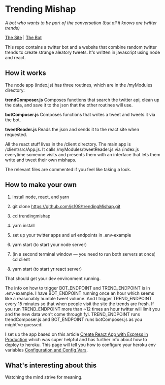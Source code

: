 # Trending Mishap
*A bot who wants to be part of the conversation (but all it knows are twitter trends)*

[The Site](https://trending-mishap.herokuapp.com/) | [The Bot](https://twitter.com/trending_mishap)

This repo contains a twitter bot and a website that combine random twitter trends to create strange aleatory tweets. It's written in javascript using node and react.

## How it works

The node app (index.js) has three routines, which are in the /myModules directory:

**trendComposer.js** Composes functions that search the twitter api, clean up the data, and save it to the json that the other routines will use.

**botComposer.js** Composes functions that writes a tweet and tweets it via the bot.

**tweetReader.js** Reads the json and sends it to the react site when requested.

All the react stuff lives in the /client directory. The main app is /client/src/App.js. It calls /myModules/tweetReader.js via /index.js everytime someone visits and presents them with an interface that lets them write and tweet their own mishaps.

The relevant files are commented if you feel like taking a look.

## How to make your own

1. install node, react, and yarn

2. git clone https://github.com/js108/trendingMishap.git

3. cd trendingmishap

4. yarn install

5. set up your twitter apps and url endpoints in .env-example

6. yarn start (to start your node server)

7. (in a second terminal window — you need to run both servers at once) cd client

8. yarn start (to start yr react server)

That should get your dev environment running.

The info on how to trigger BOT_ENDPOINT and TREND_ENDPOINT is in .env-example. I have BOT_ENDPOINT running once an hour which seems like a reasonably humble tweet volume. And I trigger TREND_ENDPOINT every 15 minutes so that when people visit the site the trends are fresh. If you run TREND_ENDPOINT more than ~12 times an hour twitter will limit you and the new data won't come through fyi. TREND_ENDPOINT runs trendComposer.js and BOT_ENDPOINT runs botComposer.js as you might've guessed.

I set up the app based on this article [Create React App with Express in Production](https://daveceddia.com/create-react-app-express-production) which was super helpful and has further info about how to deploy to heroku. This page will tell you how to configure your heroku env variables [Configuration and Config Vars](https://devcenter.heroku.com/articles/config-vars).

## What's interesting about this
Watching the mind strive for meaning.